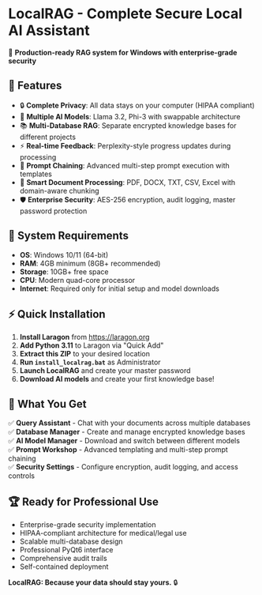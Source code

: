 # LocalRAG - Complete Secure Local AI Assistant

🎯 **Production-ready RAG system for Windows with enterprise-grade security**

## 🚀 Features
- 🔒 **Complete Privacy**: All data stays on your computer (HIPAA compliant)
- 🤖 **Multiple AI Models**: Llama 3.2, Phi-3 with swappable architecture
- 📚 **Multi-Database RAG**: Separate encrypted knowledge bases for different projects
- ⚡ **Real-time Feedback**: Perplexity-style progress updates during processing
- 🔗 **Prompt Chaining**: Advanced multi-step prompt execution with templates
- 📄 **Smart Document Processing**: PDF, DOCX, TXT, CSV, Excel with domain-aware chunking
- 🛡️ **Enterprise Security**: AES-256 encryption, audit logging, master password protection

## 🔧 System Requirements
- **OS**: Windows 10/11 (64-bit)
- **RAM**: 4GB minimum (8GB+ recommended)
- **Storage**: 10GB+ free space
- **CPU**: Modern quad-core processor
- **Internet**: Required only for initial setup and model downloads

## ⚡ Quick Installation
1. **Install Laragon** from https://laragon.org
2. **Add Python 3.11** to Laragon via "Quick Add"
3. **Extract this ZIP** to your desired location
4. **Run `install_localrag.bat`** as Administrator
5. **Launch LocalRAG** and create your master password
6. **Download AI models** and create your first knowledge base!

## 🎯 What You Get
✅ **Query Assistant** - Chat with your documents across multiple databases  
✅ **Database Manager** - Create and manage encrypted knowledge bases  
✅ **AI Model Manager** - Download and switch between different models  
✅ **Prompt Workshop** - Advanced templating and multi-step prompt chaining  
✅ **Security Settings** - Configure encryption, audit logging, and access controls  

## 🏆 Ready for Professional Use
- Enterprise-grade security implementation
- HIPAA-compliant architecture for medical/legal use
- Scalable multi-database design
- Professional PyQt6 interface
- Comprehensive audit trails
- Self-contained deployment

**LocalRAG: Because your data should stay yours.** 🔒
